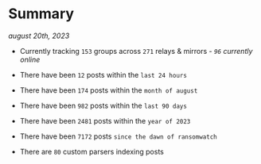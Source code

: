 
# Summary
_august 20th, 2023_

- Currently tracking `153` groups across `271` relays & mirrors - _`96` currently online_

- There have been `12` posts within the `last 24 hours`

- There have been `174` posts within the `month of august`

- There have been `982` posts within the `last 90 days`

- There have been `2481` posts within the `year of 2023`

- There have been `7172` posts `since the dawn of ransomwatch`

- There are `80` custom parsers indexing posts

